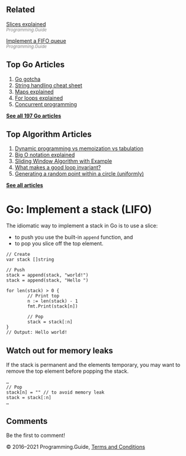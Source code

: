 <span class="underline"></span>

<span class="underline"></span>

Related
-------

[Slices explained](slices-explained.html)  
<span style="color: grey; font-style: italic; font-size: smaller">Programming.Guide</span>

[Implement a FIFO queue](implement-fifo-queue.html)  
<span style="color: grey; font-style: italic; font-size: smaller">Programming.Guide</span>

Top Go Articles
---------------

1.  [Go gotcha](go-gotcha.html)
2.  [String handling cheat sheet](string-functions-reference-cheat-sheet.html)
3.  [Maps explained](maps-explained.html)
4.  [For loops explained](for-loop.html)
5.  [Concurrent programming](go-concurrency-tutorial.html)

[**See all 197 Go articles**](index.html)

<span class="underline"></span>

Top Algorithm Articles
----------------------

1.  [Dynamic programming vs memoization vs tabulation](../dynamic-programming-vs-memoization-vs-tabulation.html)
2.  [Big O notation explained](../big-o-notation-explained.html)
3.  [Sliding Window Algorithm with Example](../sliding-window-example.html)
4.  [What makes a good loop invariant?](../what-makes-a-good-loop-invariant.html)
5.  [Generating a random point within a circle (uniformly)](../random-point-within-circle.html)

[**See all articles**](../index.html)

Go: Implement a stack (LIFO)
============================

The idiomatic way to implement a stack in Go is to use a slice:

-   to push you use the built-in `append` function, and
-   to pop you slice off the top element.

<!-- -->

    // Create
    var stack []string

    // Push
    stack = append(stack, "world!")
    stack = append(stack, "Hello ")

    for len(stack) > 0 {
            // Print top
            n := len(stack) - 1
            fmt.Print(stack[n])

            // Pop
            stack = stack[:n]
    }
    // Output: Hello world!

Watch out for memory leaks
--------------------------

If the stack is permanent and the elements temporary, you may want to remove the top element before popping the stack.

    …
    // Pop
    stack[n] = "" // to avoid memory leak
    stack = stack[:n]
    …

Comments
--------

Be the first to comment!

© 2016–2021 Programming.Guide, [Terms and Conditions](../terms-and-conditions.html)
